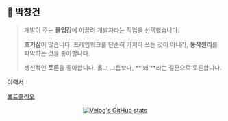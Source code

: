 ## 👋 박창건

> 개발이 주는 **몰입감**에 이끌려 개발자라는 직업을 선택했습니다.
>
>  **호기심**이 많습니다. 프레임워크를 단순히 가져다 쓰는 것이 아니라, **동작원리**를 파악하는 것을 좋아합니다.
>
> 생산적인 **토론**을 좋아합니다. 옳고 그름보다, **‘왜’**라는 질문으로 토론합니다.




[이력서 ](https://diagnostic-pot-c36.notion.site/5a2f17995ece4926802070d245b0338b)

[포트폴리오](https://diagnostic-pot-c36.notion.site/portfolio-5f5c5d50919c413d9b173fd7b0358399) 



<div align="center" style="text-align:center">

[![Velog's GitHub stats](https://velog-readme-stats.vercel.app/api?name=pcg0527)](https://velog.io/@pcg0527/%EB%A6%AC%EC%95%A1%ED%8A%B8%EC%99%80-%ED%81%B4%EB%A1%9C%EC%A0%80-2)
